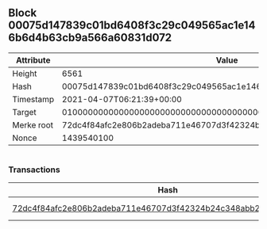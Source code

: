 ## Block 00075d147839c01bd6408f3c29c049565ac1e146b6d4b63cb9a566a60831d072

Attribute | Value
--- | ---
Height | 6561
Hash | 00075d147839c01bd6408f3c29c049565ac1e146b6d4b63cb9a566a60831d072
Timestamp | 2021-04-07T06:21:39+00:00
Target | 0100000000000000000000000000000000000000000000000000000000000000
Merke root | 72dc4f84afc2e806b2adeba711e46707d3f42324b24c348abb2b65ab4188254f
Nonce | 1439540100

```

```

### Transactions

Hash | Amount
--- | ---
[72dc4f84afc2e806b2adeba711e46707d3f42324b24c348abb2b65ab4188254f](72dc4f84afc2e806b2adeba711e46707d3f42324b24c348abb2b65ab4188254f.md) | 10.00000000 SKEPTI 
